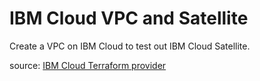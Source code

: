 # IBM Cloud VPC and Satellite

Create a VPC on IBM Cloud to test out IBM Cloud Satellite.

source: [IBM Cloud Terraform provider](https://github.com/IBM-Cloud/terraform-provider-ibm/tree/master/examples/ibm-cluster/vpc-gen2-cluster)